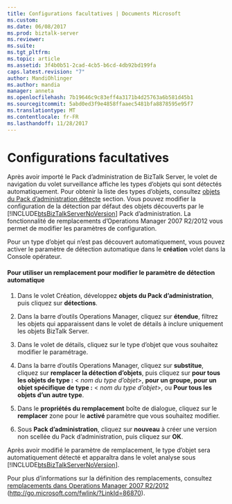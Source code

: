 ```yaml
---
title: Configurations facultatives | Documents Microsoft
ms.custom: 
ms.date: 06/08/2017
ms.prod: biztalk-server
ms.reviewer: 
ms.suite: 
ms.tgt_pltfrm: 
ms.topic: article
ms.assetid: 3f4b0b51-2cad-4cb5-b6cd-4db92bd199fa
caps.latest.revision: "7"
author: MandiOhlinger
ms.author: mandia
manager: anneta
ms.openlocfilehash: 7b19646c9c83eff4a3171b4d25763a6b581d45b1
ms.sourcegitcommit: 5abd0ed3f9e4858ffaaec5481bfa8878595e95f7
ms.translationtype: MT
ms.contentlocale: fr-FR
ms.lasthandoff: 11/28/2017
---
```

# <a name="optional-configurations"></a>Configurations facultatives
Après avoir importé le Pack d’administration de BizTalk Server, le volet de navigation du volet surveillance affiche les types d’objets qui sont détectés automatiquement. Pour obtenir la liste des types d’objets, consultez [objets du Pack d’administration détecte](../technical-guides/objects-the-management-pack-discovers.md) section. Vous pouvez modifier la configuration de la détection par défaut des objets découverts par le [!INCLUDE[btsBizTalkServerNoVersion](../includes/btsbiztalkservernoversion-md.md)] Pack d’administration. La fonctionnalité de remplacements d’Operations Manager 2007 R2/2012 vous permet de modifier les paramètres de configuration.  
  
 Pour un type d’objet qui n’est pas découvert automatiquement, vous pouvez activer le paramètre de détection automatique dans le **création** volet dans la Console opérateur.  
  
#### <a name="to-use-an-override-to-change-the-setting-for-automatic-discovery"></a>Pour utiliser un remplacement pour modifier le paramètre de détection automatique  
  
1.  Dans le volet Création, développez **objets du Pack d’administration**, puis cliquez sur **détections**.  
  
2.  Dans la barre d’outils Operations Manager, cliquez sur **étendue**, filtrez les objets qui apparaissent dans le volet de détails à inclure uniquement les objets BizTalk Server.  
  
3.  Dans le volet de détails, cliquez sur le type d’objet que vous souhaitez modifier le paramétrage.  
  
4.  Dans la barre d’outils Operations Manager, cliquez sur **substitue**, cliquez sur **remplacer la détection d’objets**, puis cliquez sur **pour tous les objets de type :** \<  *nom du type d’objet*\>, **pour un groupe, pour un objet spécifique de type :** \< *nom du type d’objet*\>, ou  **Pour tous les objets d’un autre type**.  
  
5.  Dans le **propriétés du remplacement** boîte de dialogue, cliquez sur le **remplacer** zone pour le **activé** paramètre que vous souhaitez modifier.  
  
6.  Sous **Pack d’administration**, cliquez sur **nouveau** à créer une version non scellée du Pack d’administration, puis cliquez sur **OK**.  
  
 Après avoir modifié le paramètre de remplacement, le type d’objet sera automatiquement détecté et apparaîtra dans le volet analyse sous [!INCLUDE[btsBizTalkServerNoVersion](../includes/btsbiztalkservernoversion-md.md)].  
  
 Pour plus d’informations sur la définition des remplacements, consultez [remplacements dans Operations Manager 2007 R2/2012](http://go.microsoft.com/fwlink/?LinkId=86870) (http://go.microsoft.com/fwlink/?LinkId=86870).